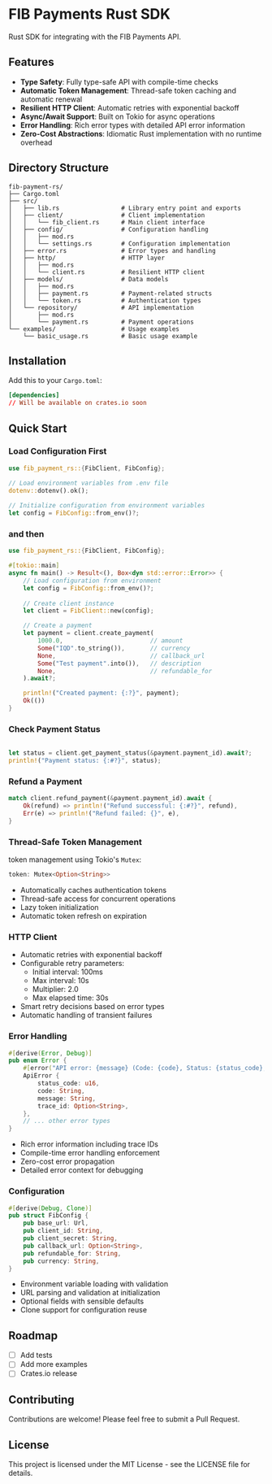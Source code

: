 # FIB Payments Rust SDK

Rust SDK for integrating with the FIB Payments API.

## Features

- **Type Safety**: Fully type-safe API with compile-time checks
- **Automatic Token Management**: Thread-safe token caching and automatic renewal
- **Resilient HTTP Client**: Automatic retries with exponential backoff
- **Async/Await Support**: Built on Tokio for async operations
- **Error Handling**: Rich error types with detailed API error information
- **Zero-Cost Abstractions**: Idiomatic Rust implementation with no runtime overhead

## Directory Structure

```
fib-payment-rs/
├── Cargo.toml
├── src/
│   ├── lib.rs                 # Library entry point and exports
│   ├── client/                # Client implementation
│   │   └── fib_client.rs      # Main client interface
│   ├── config/                # Configuration handling
│   │   ├── mod.rs
│   │   └── settings.rs        # Configuration implementation
│   ├── error.rs               # Error types and handling
│   ├── http/                  # HTTP layer
│   │   ├── mod.rs
│   │   └── client.rs          # Resilient HTTP client
│   ├── models/                # Data models
│   │   ├── mod.rs
│   │   ├── payment.rs         # Payment-related structs
│   │   └── token.rs           # Authentication types
│   └── repository/            # API implementation
│       ├── mod.rs
│       └── payment.rs         # Payment operations
└── examples/                  # Usage examples
    └── basic_usage.rs         # Basic usage example
```

## Installation

Add this to your `Cargo.toml`:

```toml
[dependencies]
// Will be available on crates.io soon
```

## Quick Start

### Load Configuration First
```rust
use fib_payment_rs::{FibClient, FibConfig};

// Load environment variables from .env file
dotenv::dotenv().ok();
    
// Initialize configuration from environment variables
let config = FibConfig::from_env()?;
```

### and then
```rust
use fib_payment_rs::{FibClient, FibConfig};

#[tokio::main]
async fn main() -> Result<(), Box<dyn std::error::Error>> {
    // Load configuration from environment
    let config = FibConfig::from_env()?;
    
    // Create client instance
    let client = FibClient::new(config);

    // Create a payment
    let payment = client.create_payment(
        1000.0,                        // amount
        Some("IQD".to_string()),       // currency
        None,                          // callback_url
        Some("Test payment".into()),   // description
        None,                          // refundable_for
    ).await?;

    println!("Created payment: {:?}", payment);
    Ok(())
}
```

### Check Payment Status
```rust

let status = client.get_payment_status(&payment.payment_id).await?;
println!("Payment status: {:#?}", status);
```

### Refund a Payment

```rust
match client.refund_payment(&payment.payment_id).await {
    Ok(refund) => println!("Refund successful: {:#?}", refund),
    Err(e) => println!("Refund failed: {}", e),
}
```

### Thread-Safe Token Management

token management using Tokio's `Mutex`:

```rust
token: Mutex<Option<String>>
```

- Automatically caches authentication tokens
- Thread-safe access for concurrent operations
- Lazy token initialization
- Automatic token refresh on expiration

### HTTP Client

- Automatic retries with exponential backoff
- Configurable retry parameters:
    - Initial interval: 100ms
    - Max interval: 10s
    - Multiplier: 2.0
    - Max elapsed time: 30s
- Smart retry decisions based on error types
- Automatic handling of transient failures

### Error Handling

```rust
#[derive(Error, Debug)]
pub enum Error {
    #[error("API error: {message} (Code: {code}, Status: {status_code}, Trace: {trace_id:?})")]
    ApiError {
        status_code: u16,
        code: String,
        message: String,
        trace_id: Option<String>,
    },
    // ... other error types
}
```

- Rich error information including trace IDs
- Compile-time error handling enforcement
- Zero-cost error propagation
- Detailed error context for debugging

### Configuration

```rust
#[derive(Debug, Clone)]
pub struct FibConfig {
    pub base_url: Url,
    pub client_id: String,
    pub client_secret: String,
    pub callback_url: Option<String>,
    pub refundable_for: String,
    pub currency: String,
}
```

- Environment variable loading with validation
- URL parsing and validation at initialization
- Optional fields with sensible defaults
- Clone support for configuration reuse

## Roadmap
- [ ] Add tests
- [ ] Add more examples
- [ ] Crates.io release

## Contributing

Contributions are welcome! Please feel free to submit a Pull Request.

## License

This project is licensed under the MIT License - see the LICENSE file for details. 
